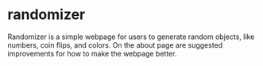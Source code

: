 # randomizer

Randomizer is a simple webpage for users to generate random objects, like numbers, coin flips, and colors.
On the about page are suggested improvements for how to make the webpage better.
